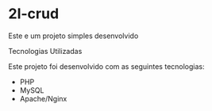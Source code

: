 # 2I-crud
Este e um projeto simples desenvolvido  

Tecnologias Utilizadas

Este projeto foi desenvolvido com as seguintes tecnologias:

- PHP
- MySQL
- Apache/Nginx

